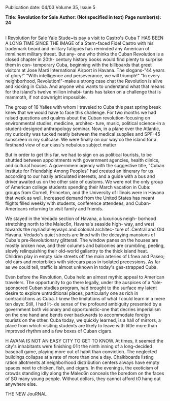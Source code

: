Publication date: 04/03
Volume 35, Issue 5

**Title: Revolution for Sale**
**Author:  (Not specified in text)**
**Page number(s): 24**

\
I
Revolution for Sale
Yale Stude~ts pay a visit to Castro's Cuba
T HAS BEEN A LONG TIME SINCE THE IMAGE of a Stern-faced Fidel
Castro with his trademark beard and military fatigues has
reminded any American of immi.nent military threat. But any-
one who thinks the Cuban Revolution is a closed chapter in 20th-
century history books would find plenty to surprise them in con-
temporary Cuba, beginning with the billboards that greet visitors at
Jose Marti International Airport in Havana. The slogans-"44 years
of glory!" "With intelligence and perseverance, we will triumph!"
"In every neighborhood, Revolution!"-make a strong case chat the
Revolution is alive and kicking in Cuba. And anyone who wants to
understand what that means for the island's twelve million inhabi-
tants has taken on a challenge that is mammoth, if not downright
impossible.

The group of 16 Yalies with whom I traveled to Cuba this past
spring break knew that we would have to face this challenge. For
two months we had raised questions and qualms about the Cuban
revolution-focusing on environmental studies, medicine, architec-
ture, music, political science-in a student-designed anthropology
seminar. Now, in a plane over the Atlantic, my curiosity was tucked
neatly between the medical supplies and SPF-45 sunscreen in my
suitcase. We were finally on our way co the island for a firsthand
view of our class's nebulous subject matter

But in order to get this far, we had to sign on as political
tourists, to be shuttled between appointments with government
agencies, health clinics, and cultural houses. A governmem agency
with the suggestive title, "Cuban Institute for Friendship Among
Peoples" had created an itinerary for us according to our hazily
articulated interests, and a guide with a bus and driver awaited us
on the other side of customs. We were not the only group of
American college students spending their March vacation in Cuba:
groups from Cornell, Princeton, and the University of Illinois were
in Havana that week as well. Increased demand from the United
States has meant flights filled weekly with students, conference
attendees, and Cuban-Americans returning to visit family and
friends.

We stayed in the Vedado section of Havana, a luxurious neigh-
borhood stretching north to the Malec6n, Havana's seaside high-
way, and west towards the myriad alleyways and colonial architec-
ture of .Central and Old Havana. Vedado's quiet streets are lined
with the decaying mansions of Cuba's pre-Revolutionary glitterati.
The window panes on the houses are mostly broken now, and their
columns and balconies are crumbling, peeling, slowly relinquishing
their old-world gallantry to the thick island heat. Children play in
empty side streets off the main arteries of Lfnea and Paseo; old cars
and motorbikes with sidecars pass in isolated precessions. As far as
we could tell, traffic is almost unknown in today's gas-strapped
Cuba.

Even before the Revolution, Cuba held an almost mythic
appeal to American travelers. The opportunity to go there legally,
under the auspices of a Yale-sponsored Cuban studies program, had
brought to the surface my latent desire to explore untraditional
places, particularly one as rich in contradictions as Cuba. I knew the
limitations of what I could learn in a mere ten days: Still, I had lit-
de sense of the profound ambiguity presented by a government
both visionary and opportunistic-one that decries imperialism on
the one hand and bends over backwards to accommodate foreign
tourists on the other. Cuba today, we quickly learned, is a hall of
mirrors, a place from which visiting students are likely to leave with
little more than improved rhythm and a few boxes of Cuban cigars.

H
AVANA IS NOT AN EASY CITY TO GET TO KNOW. At times, it
seemed the city's inhabitants were finishing 01lt the ninth
inning of a long-decided baseball game, playing more out
of habit than conviction. The neglected buildings collapse at a rate
of more than one a day. Chalkboards listing ration allotments at
neighborhood distribution centers always have empty spaces next to
chicken, fish, and cigars. In the evenings, the exoticism of crowds
standing idly along the Malec6n conceals the boredom on the faces
of SO many young people. Without dollars, they cannot afford tO
hang out anywhere else.

THE NEW JouRNAL